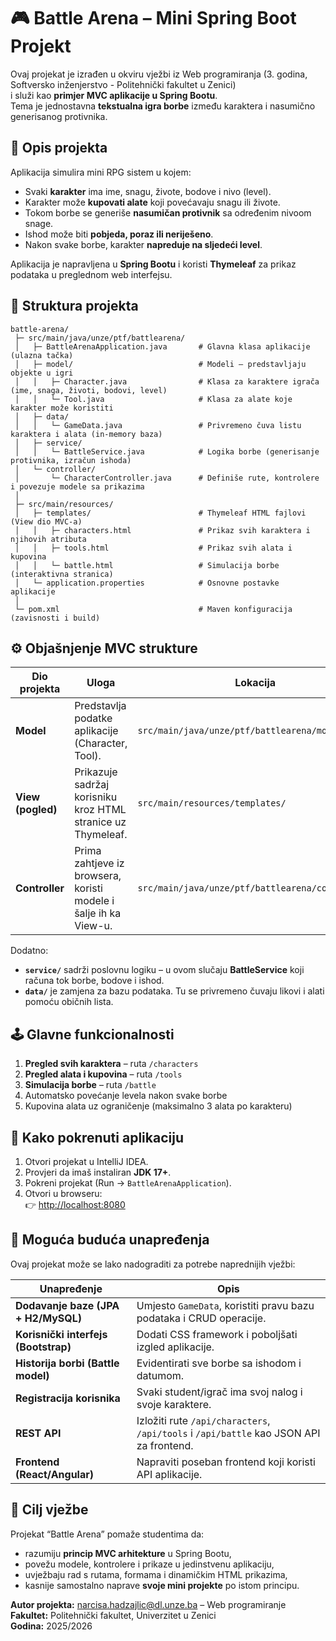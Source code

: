 # 🎮 Battle Arena – Mini Spring Boot Projekt

Ovaj projekat je izrađen u okviru vježbi iz Web programiranja (3. godina, Softversko inženjerstvo - Politehnički fakultet u Zenici)  
i služi kao **primjer MVC aplikacije u Spring Bootu**.  
Tema je jednostavna **tekstualna igra borbe** između karaktera i nasumično generisanog protivnika.


## 🧩 Opis projekta

Aplikacija simulira mini RPG sistem u kojem:
- Svaki **karakter** ima ime, snagu, živote, bodove i nivo (level).
- Karakter može **kupovati alate** koji povećavaju snagu ili živote.
- Tokom borbe se generiše **nasumičan protivnik** sa određenim nivoom snage.
- Ishod može biti **pobjeda, poraz ili neriješeno**.
- Nakon svake borbe, karakter **napreduje na sljedeći level**.

Aplikacija je napravljena u **Spring Bootu** i koristi **Thymeleaf** za prikaz podataka u preglednom web interfejsu.



## 🧱 Struktura projekta

```
battle-arena/
 ├─ src/main/java/unze/ptf/battlearena/
 │   ├─ BattleArenaApplication.java       # Glavna klasa aplikacije (ulazna tačka)
 │   ├─ model/                            # Modeli – predstavljaju objekte u igri
 │   │   ├─ Character.java                # Klasa za karaktere igrača (ime, snaga, životi, bodovi, level)
 │   │   └─ Tool.java                     # Klasa za alate koje karakter može koristiti
 │   ├─ data/
 │   │   └─ GameData.java                 # Privremeno čuva listu karaktera i alata (in-memory baza)
 │   ├─ service/
 │   │   └─ BattleService.java            # Logika borbe (generisanje protivnika, izračun ishoda)
 │   └─ controller/
 │       └─ CharacterController.java      # Definiše rute, kontrolere i povezuje modele sa prikazima
 │
 ├─ src/main/resources/
 │   ├─ templates/                        # Thymeleaf HTML fajlovi (View dio MVC-a)
 │   │   ├─ characters.html               # Prikaz svih karaktera i njihovih atributa
 │   │   ├─ tools.html                    # Prikaz svih alata i kupovina
 │   │   └─ battle.html                   # Simulacija borbe (interaktivna stranica)
 │   └─ application.properties            # Osnovne postavke aplikacije
 │
 └─ pom.xml                               # Maven konfiguracija (zavisnosti i build)
```



## ⚙️ Objašnjenje MVC strukture

| Dio projekta | Uloga | Lokacija |
|---------------|--------|-----------|
| **Model** | Predstavlja podatke aplikacije (Character, Tool). | `src/main/java/unze/ptf/battlearena/model/` |
| **View (pogled)** | Prikazuje sadržaj korisniku kroz HTML stranice uz Thymeleaf. | `src/main/resources/templates/` |
| **Controller** | Prima zahtjeve iz browsera, koristi modele i šalje ih ka View-u. | `src/main/java/unze/ptf/battlearena/controller/` |

Dodatno:
- **`service/`** sadrži poslovnu logiku – u ovom slučaju **BattleService** koji računa tok borbe, bodove i ishod.
- **`data/`** je zamjena za bazu podataka. Tu se privremeno čuvaju likovi i alati pomoću običnih lista.



## 🕹️ Glavne funkcionalnosti

1. **Pregled svih karaktera** – ruta `/characters`
2. **Pregled alata i kupovina** – ruta `/tools`
3. **Simulacija borbe** – ruta `/battle`
4. Automatsko povećanje levela nakon svake borbe
5. Kupovina alata uz ograničenje (maksimalno 3 alata po karakteru)



## 🌱 Kako pokrenuti aplikaciju

1. Otvori projekat u IntelliJ IDEA.
2. Provjeri da imaš instaliran **JDK 17+**.
3. Pokreni projekat (Run → `BattleArenaApplication`).
4. Otvori u browseru:  
   👉 [http://localhost:8080](http://localhost:8080)



## 🔮 Moguća buduća unapređenja

Ovaj projekat može se lako nadograditi za potrebe naprednijih vježbi:

| Unapređenje | Opis |
|--------------|------|
| **Dodavanje baze (JPA + H2/MySQL)** | Umjesto `GameData`, koristiti pravu bazu podataka i CRUD operacije. |
| **Korisnički interfejs (Bootstrap)** | Dodati CSS framework i poboljšati izgled aplikacije. |
| **Historija borbi (Battle model)** | Evidentirati sve borbe sa ishodom i datumom. |
| **Registracija korisnika** | Svaki student/igrač ima svoj nalog i svoje karaktere. |
| **REST API** | Izložiti rute `/api/characters`, `/api/tools` i `/api/battle` kao JSON API za frontend. |
| **Frontend (React/Angular)** | Napraviti poseban frontend koji koristi API aplikacije. |



## 🧠 Cilj vježbe

Projekat “Battle Arena” pomaže studentima da:
- razumiju **princip MVC arhitekture** u Spring Bootu,
- povežu modele, kontrolere i prikaze u jedinstvenu aplikaciju,
- uvježbaju rad s rutama, formama i dinamičkim HTML prikazima,
- kasnije samostalno naprave **svoje mini projekte** po istom principu.



**Autor projekta:** narcisa.hadzajlic@dl.unze.ba – Web programiranje  
**Fakultet:** Politehnički fakultet, Univerzitet u Zenici  
**Godina:** 2025/2026
